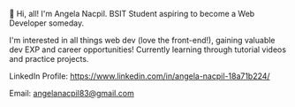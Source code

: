 👋 Hi, all! I'm Angela Nacpil. BSIT Student aspiring to become a Web Developer someday. 

I'm interested in all things web dev (love the front-end!), gaining valuable dev EXP and career opportunities!
Currently learning through tutorial videos and practice projects.

LinkedIn Profile: https://www.linkedin.com/in/angela-nacpil-18a71b224/

Email: angelanacpil83@gmail.com
